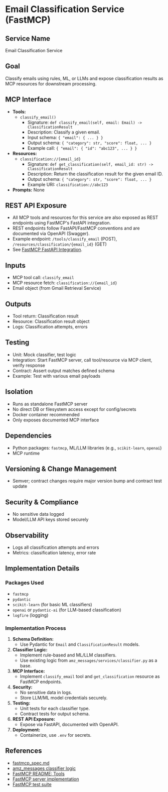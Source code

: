 # Email Classification Service (FastMCP)

## Service Name
Email Classification Service

## Goal
Classify emails using rules, ML, or LLMs and expose classification results as MCP resources for downstream processing.

## MCP Interface
- **Tools:**
  - `classify_email()`
    - Signature: `def classify_email(self, email: Email) -> ClassificationResult`
    - Description: Classify a given email.
    - Input schema: `{ "email": { ... } }`
    - Output schema: `{ "category": str, "score": float, ... }`
    - Example call: `{ "email": { "id": "abc123", ... } }`
- **Resources:**
  - `classification://{email_id}`
    - Signature: `def get_classification(self, email_id: str) -> ClassificationResult`
    - Description: Return the classification result for the given email ID.
    - Output schema: `{ "category": str, "score": float, ... }`
    - Example URI: `classification://abc123`
- **Prompts:** None

## REST API Exposure
- All MCP tools and resources for this service are also exposed as REST endpoints using FastMCP's FastAPI integration.
- REST endpoints follow FastAPI/FastMCP conventions and are documented via OpenAPI (Swagger).
- Example endpoint: `/tools/classify_email` (POST), `/resources/classification/{email_id}` (GET)
- See [FastMCP FastAPI Integration](../../fastmcp/README.md#fastapi-integration).

## Inputs
- MCP tool call: `classify_email`
- MCP resource fetch: `classification://{email_id}`
- Email object (from Gmail Retrieval Service)

## Outputs
- Tool return: Classification result
- Resource: Classification result object
- Logs: Classification attempts, errors

## Testing
- Unit: Mock classifier, test logic
- Integration: Start FastMCP server, call tool/resource via MCP client, verify response
- Contract: Assert output matches defined schema
- Example: Test with various email payloads

## Isolation
- Runs as standalone FastMCP server
- No direct DB or filesystem access except for config/secrets
- Docker container recommended
- Only exposes documented MCP interface

## Dependencies
- Python packages: `fastmcp`, ML/LLM libraries (e.g., `scikit-learn`, `openai`)
- MCP runtime

## Versioning & Change Management
- Semver; contract changes require major version bump and contract test update

## Security & Compliance
- No sensitive data logged
- Model/LLM API keys stored securely

## Observability
- Logs all classification attempts and errors
- Metrics: classification latency, error rate

## Implementation Details

### Packages Used
- `fastmcp`
- `pydantic`
- `scikit-learn` (for basic ML classifiers)
- `openai` or `pydantic-ai` (for LLM-based classification)
- `logfire` (logging)

### Implementation Process
1. **Schema Definition:**
   - Use Pydantic for `Email` and `ClassificationResult` models.
2. **Classifier Logic:**
   - Implement rule-based and ML/LLM classifiers.
   - Use existing logic from `amz_messages/services/classifier.py` as a base.
3. **MCP Interface:**
   - Implement `classify_email` tool and `get_classification` resource as FastMCP endpoints.
4. **Security:**
   - No sensitive data in logs.
   - Store LLM/ML model credentials securely.
5. **Testing:**
   - Unit tests for each classifier type.
   - Contract tests for output schema.
6. **REST API Exposure:**
   - Expose via FastAPI, documented with OpenAPI.
7. **Deployment:**
   - Containerize, use `.env` for secrets.

## References
- [fastmcp_spec.md](../fastmcp_spec.md)
- [amz_messages classifier logic](../../external_projects/amz_messages/src/amz_messages/services/classifier.py)
- [FastMCP README: Tools](../../fastmcp/README.md#tools)
- [FastMCP server implementation](../../fastmcp/src/fastmcp/server/server.py)
- [FastMCP test suite](../../fastmcp/tests)
